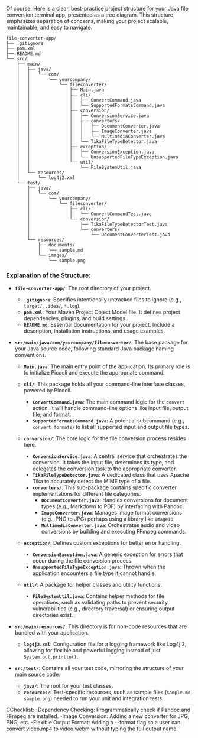 Of course. Here is a clear, best-practice project structure for your Java file conversion terminal app, presented as a tree diagram. This structure emphasizes separation of concerns, making your project scalable, maintainable, and easy to navigate.

```
file-converter-app/
├── .gitignore
├── pom.xml
├── README.md
└── src/
    ├── main/
    │   ├── java/
    │   │   └── com/
    │   │       └── yourcompany/
    │   │           └── fileconverter/
    │   │               ├── Main.java
    │   │               ├── cli/
    │   │               │   ├── ConvertCommand.java
    │   │               │   └── SupportedFormatsCommand.java
    │   │               ├── conversion/
    │   │               │   ├── ConversionService.java
    │   │               │   ├── converters/
    │   │               │   │   ├── DocumentConverter.java
    │   │               │   │   ├── ImageConverter.java
    │   │               │   │   └── MultimediaConverter.java
    │   │               │   └── TikaFileTypeDetector.java
    │   │               ├── exception/
    │   │               │   ├── ConversionException.java
    │   │               │   └── UnsupportedFileTypeException.java
    │   │               └── util/
    │   │                   └── FileSystemUtil.java
    │   └── resources/
    │       └── log4j2.xml
    └── test/
        ├── java/
        │   └── com/
        │       └── yourcompany/
        │           └── fileconverter/
        │               ├── cli/
        │               │   └── ConvertCommandTest.java
        │               └── conversion/
        │                   ├── TikaFileTypeDetectorTest.java
        │                   └── converters/
        │                       └── DocumentConverterTest.java
        └── resources/
            ├── documents/
            │   └── sample.md
            └── images/
                └── sample.png
```

### **Explanation of the Structure:**

* **`file-converter-app/`**: The root directory of your project.

    * **`.gitignore`**: Specifies intentionally untracked files to ignore (e.g., `target/`, `.idea/`, `*.log`).
    * **`pom.xml`**: Your Maven Project Object Model file. It defines project dependencies, plugins, and build settings.
    * **`README.md`**: Essential documentation for your project. Include a description, installation instructions, and usage examples.

* **`src/main/java/com/yourcompany/fileconverter/`**: The base package for your Java source code, following standard Java package naming conventions.

    * **`Main.java`**: The main entry point of the application. Its primary role is to initialize Picocli and execute the appropriate command.

    * **`cli/`**: This package holds all your command-line interface classes, powered by Picocli.

        * **`ConvertCommand.java`**: The main command logic for the `convert` action. It will handle command-line options like input file, output file, and format.
        * **`SupportedFormatsCommand.java`**: A potential subcommand (e.g., `convert formats`) to list all supported input and output file types.

    * **`conversion/`**: The core logic for the file conversion process resides here.

        * **`ConversionService.java`**: A central service that orchestrates the conversion. It takes the input file, determines its type, and delegates the conversion task to the appropriate converter.
        * **`TikaFileTypeDetector.java`**: A dedicated class that uses Apache Tika to accurately detect the MIME type of a file.
        * **`converters/`**: This sub-package contains specific converter implementations for different file categories.
            * **`DocumentConverter.java`**: Handles conversions for document types (e.g., Markdown to PDF) by interfacing with Pandoc.
            * **`ImageConverter.java`**: Manages image format conversions (e.g., PNG to JPG) perhaps using a library like `ImageIO`.
            * **`MultimediaConverter.java`**: Orchestrates audio and video conversions by building and executing FFmpeg commands.

    * **`exception/`**: Defines custom exceptions for better error handling.

        * **`ConversionException.java`**: A generic exception for errors that occur during the file conversion process.
        * **`UnsupportedFileTypeException.java`**: Thrown when the application encounters a file type it cannot handle.

    * **`util/`**: A package for helper classes and utility functions.

        * **`FileSystemUtil.java`**: Contains helper methods for file operations, such as validating paths to prevent security vulnerabilities (e.g., directory traversal) or ensuring output directories exist.

* **`src/main/resources/`**: This directory is for non-code resources that are bundled with your application.

    * **`log4j2.xml`**: Configuration file for a logging framework like Log4j 2, allowing for flexible and powerful logging instead of just `System.out.println()`.

* **`src/test/`**: Contains all your test code, mirroring the structure of your main source code.

    * **`java/`**: The root for your test classes.
    * **`resources/`**: Test-specific resources, such as sample files (`sample.md`, `sample.png`) needed to run your unit and integration tests.

CChecklist:
-Dependency Checking: Programmatically check if Pandoc and FFmpeg are installed.
-Image Conversion: Adding a new converter for JPG, PNG, etc.
-Flexible Output Format: Adding a --format flag so a user can convert video.mp4 to video.webm without typing the full output name.